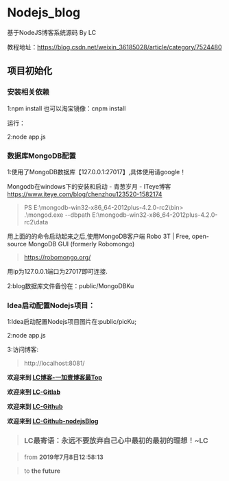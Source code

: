 # Nodejs_blog
基于NodeJS博客系统源码 By LC

教程地址：https://blog.csdn.net/weixin_36185028/article/category/7524480
## 项目初始化 

### 安装相关依赖

1:npm install 也可以淘宝镜像：cnpm install

运行：

2:node app.js

### 数据库MongoDB配置

1:使用了MongoDB数据库【127.0.0.1:27017】,具体使用请google！

Mongodb在windows下的安装和启动 - 青葱岁月 - ITeye博客
https://www.iteye.com/blog/chenzhou123520-1582174

> PS E:\mongodb-win32-x86_64-2012plus-4.2.0-rc2\bin> .\mongod.exe --dbpath E:\mongodb-win32-x86_64-2012plus-4.2.0-rc2\data

用上面的的命令启动起来之后,使用MongoDB客户端
Robo 3T | Free, open-source MongoDB GUI (formerly Robomongo)
> https://robomongo.org/ 
 
用ip为127.0.0.1端口为27017即可连接.

2:blog数据库文件备份在：public/MongoDBKu

### Idea启动配置Nodejs项目：

1:Idea启动配置Nodejs项目图片在:public/picKu;

2:node app.js

3:访问博客:
> http://localhost:8081/

**欢迎来到 [LC博客-一加壹博客最Top](http://www.oneplusone.vip)**

**欢迎来到 [LC-Gitlab](https://gitlab.com/ahviplc)**

**欢迎来到 [LC-Github](https://github.com/ahviplc)**

**欢迎来到 [LC-Github-nodejsBlog](https://github.com/ahviplc/nodejsBlog)**

> ### LC最寄语：永远不要放弃自己心中最初的最初的理想！~LC

> from **2019年7月8日12:58:13**

> to **the future**